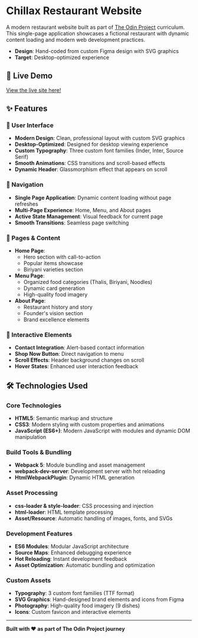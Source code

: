 # Chillax Restaurant Website

A modern restaurant website built as part of [The Odin Project](https://www.theodinproject.com/) curriculum. This single-page application showcases a fictional restaurant with dynamic content loading and modern web development practices.

- **Design**: Hand-coded from custom Figma design with SVG graphics
- **Target**: Desktop-optimized experience

## 🚀 Live Demo

[View the live site here!](https://whatisaprocoder.github.io/odin-restaurant-site/)

## ✨ Features

### 🎨 User Interface

- **Modern Design**: Clean, professional layout with custom SVG graphics
- **Desktop-Optimized**: Designed for desktop viewing experience
- **Custom Typography**: Three custom font families (Inder, Inter, Source Serif)
- **Smooth Animations**: CSS transitions and scroll-based effects
- **Dynamic Header**: Glassmorphism effect that appears on scroll

### 🧭 Navigation

- **Single Page Application**: Dynamic content loading without page refreshes
- **Multi-Page Experience**: Home, Menu, and About pages
- **Active State Management**: Visual feedback for current page
- **Smooth Transitions**: Seamless page switching

### 📱 Pages & Content

- **Home Page**:
  - Hero section with call-to-action
  - Popular items showcase
  - Biriyani varieties section
- **Menu Page**:
  - Organized food categories (Thalis, Biriyani, Noodles)
  - Dynamic card generation
  - High-quality food imagery
- **About Page**:
  - Restaurant history and story
  - Founder's vision section
  - Brand excellence elements

### 🎯 Interactive Elements

- **Contact Integration**: Alert-based contact information
- **Shop Now Button**: Direct navigation to menu
- **Scroll Effects**: Header background changes on scroll
- **Hover States**: Enhanced user interaction feedback

## 🛠️ Technologies Used

### Core Technologies

- **HTML5**: Semantic markup and structure
- **CSS3**: Modern styling with custom properties and animations
- **JavaScript (ES6+)**: Modern JavaScript with modules and dynamic DOM manipulation

### Build Tools & Bundling

- **Webpack 5**: Module bundling and asset management
- **webpack-dev-server**: Development server with hot reloading
- **HtmlWebpackPlugin**: Dynamic HTML generation

### Asset Processing

- **css-loader & style-loader**: CSS processing and injection
- **html-loader**: HTML template processing
- **Asset/Resource**: Automatic handling of images, fonts, and SVGs

### Development Features

- **ES6 Modules**: Modular JavaScript architecture
- **Source Maps**: Enhanced debugging experience
- **Hot Reloading**: Instant development feedback
- **Asset Optimization**: Automatic bundling and optimization

### Custom Assets

- **Typography**: 3 custom font families (TTF format)
- **SVG Graphics**: Hand-designed brand elements and icons from Figma
- **Photography**: High-quality food imagery (9 dishes)
- **Icons**: Custom favicon and interactive elements

---

**Built with ❤️ as part of The Odin Project journey**
